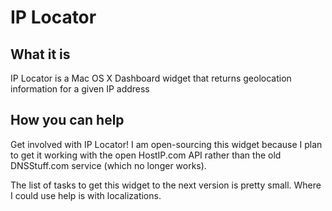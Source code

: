 # IP Locator #

## What it is ##

IP Locator is a Mac OS X Dashboard widget that returns geolocation information for a given IP address

## How you can help ##

Get involved with IP Locator! I am open-sourcing this widget because I plan to get it working with the open HostIP.com API rather than the old DNSStuff.com service (which no longer works).

The list of tasks to get this widget to the next version is pretty small. Where I could use help is with localizations.